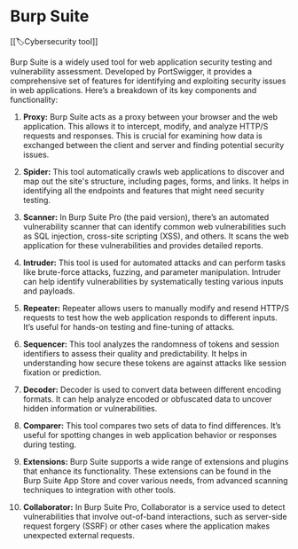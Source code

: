 
# Burp Suite

[[🏷️Cybersecurity tool]]

Burp Suite is a widely used tool for web application security testing and vulnerability assessment. Developed by PortSwigger, it provides a comprehensive set of features for identifying and exploiting security issues in web applications. Here’s a breakdown of its key components and functionality:

1. **Proxy:** Burp Suite acts as a proxy between your browser and the web application. This allows it to intercept, modify, and analyze HTTP/S requests and responses. This is crucial for examining how data is exchanged between the client and server and finding potential security issues.

2. **Spider:** This tool automatically crawls web applications to discover and map out the site's structure, including pages, forms, and links. It helps in identifying all the endpoints and features that might need security testing.

3. **Scanner:** In Burp Suite Pro (the paid version), there’s an automated vulnerability scanner that can identify common web vulnerabilities such as SQL injection, cross-site scripting (XSS), and others. It scans the web application for these vulnerabilities and provides detailed reports.

4. **Intruder:** This tool is used for automated attacks and can perform tasks like brute-force attacks, fuzzing, and parameter manipulation. Intruder can help identify vulnerabilities by systematically testing various inputs and payloads.

5. **Repeater:** Repeater allows users to manually modify and resend HTTP/S requests to test how the web application responds to different inputs. It’s useful for hands-on testing and fine-tuning of attacks.

6. **Sequencer:** This tool analyzes the randomness of tokens and session identifiers to assess their quality and predictability. It helps in understanding how secure these tokens are against attacks like session fixation or prediction.

7. **Decoder:** Decoder is used to convert data between different encoding formats. It can help analyze encoded or obfuscated data to uncover hidden information or vulnerabilities.

8. **Comparer:** This tool compares two sets of data to find differences. It’s useful for spotting changes in web application behavior or responses during testing.

9. **Extensions:** Burp Suite supports a wide range of extensions and plugins that enhance its functionality. These extensions can be found in the Burp Suite App Store and cover various needs, from advanced scanning techniques to integration with other tools.

10. **Collaborator:** In Burp Suite Pro, Collaborator is a service used to detect vulnerabilities that involve out-of-band interactions, such as server-side request forgery (SSRF) or other cases where the application makes unexpected external requests.